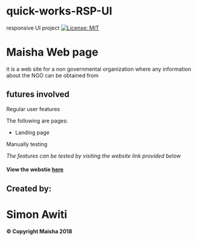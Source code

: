# quick-works-RSP-UI
responsive UI project 
[![License: MIT](https://img.shields.io/badge/License-MIT-yellow.svg)](https://opensource.org/licenses/MIT)

# Maisha Web page
it is a web site for a non governmental organization where any information about the NGO can be obtained from 

## futures involved 

Regular user features 

The following are pages:
* Landing page


Manually testing 

_The features can be tested by visiting the website link provided below_
#### View the webstie [here](<https://simonawiti.github.io/SentIT-app/UI/index.html>)

## Created by:
# Simon Awiti
#### © Copyright Maisha 2018

